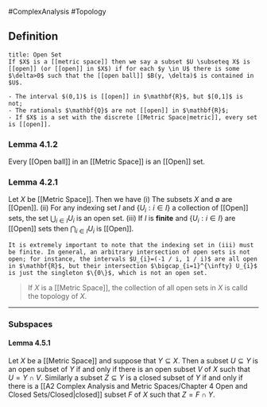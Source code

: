 #ComplexAnalysis #Topology 

## Definition
```ad-definition
title: Open Set
If $X$ is a [[metric space]] then we say a subset $U \subseteq X$ is [[open]] (or [[open]] in $X$) if for each $y \in U$ there is some $\delta>0$ such that the [[open ball]] $B(y, \delta)$ is contained in $U$.
```

```ad-example
- The interval $(0,1)$ is [[open]] in $\mathbf{R}$, but $[0,1]$ is not;
- The rationals $\mathbf{Q}$ are not [[open]] in $\mathbf{R}$;
- If $X$ is a set with the discrete [[Metric Space|metric]], every set is [[open]].
```

### Lemma 4.1.2
Every [[Open ball]] in an [[Metric Space]] is an [[Open]] set.

### Lemma 4.2.1
Let $X$ be [[Metric Space]]. Then we have
(i) The subsets $X$ and $\emptyset$ are [[Open]].
(ii) For any indexing set $I$ and $\left\{U_{i}: i \in I\right\}$ a collection of [[Open]] sets, the set $\bigcup_{i \in I} U_{i}$ is an open set.
(iii) If $I$ is **finite** and $\left\{U_{i}: i \in I\right\}$ are [[Open]] sets then $\bigcap_{i \in I} U_{i}$ is [[Open]].


```ad-note
It is extremely important to note that the indexing set in (iii) must be finite. In general, an arbitrary intersection of open sets is not open; for instance, the intervals $U_{i}=(-1 / i, 1 / i)$ are all open in $\mathbf{R}$, but their intersection $\bigcap_{i=1}^{\infty} U_{i}$ is just the singleton $\{0\}$, which is not an open set.
```

> If $X$ is a [[Metric Space]], the collection of all open sets in $X$ is calld the topology of $X$.

---
### Subspaces
#### Lemma 4.5.1
Let $X$ be a [[Metric Space]] and suppose that $Y \subseteq X$. Then a subset $U \subseteq Y$ is an open subset of $Y$ if and only if there is an open subset $V$ of $X$ such that $U=Y \cap V$. Similarly a subset $Z \subseteq Y$ is a closed subset of $Y$ if and only if there is a [[A2 Complex Analysis and Metric Spaces/Chapter 4 Open and Closed Sets/Closed|closed]] subset $F$ of $X$ such that $Z=F \cap Y$.

